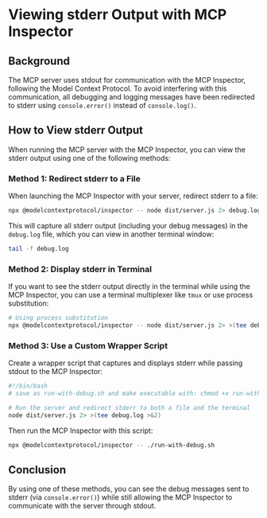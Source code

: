 # Viewing stderr Output with MCP Inspector

## Background
The MCP server uses stdout for communication with the MCP Inspector, following the Model Context Protocol. To avoid interfering with this communication, all debugging and logging messages have been redirected to stderr using `console.error()` instead of `console.log()`.

## How to View stderr Output
When running the MCP server with the MCP Inspector, you can view the stderr output using one of the following methods:

### Method 1: Redirect stderr to a File
When launching the MCP Inspector with your server, redirect stderr to a file:

```bash
npx @modelcontextprotocol/inspector -- node dist/server.js 2> debug.log
```

This will capture all stderr output (including your debug messages) in the `debug.log` file, which you can view in another terminal window:

```bash
tail -f debug.log
```

### Method 2: Display stderr in Terminal
If you want to see the stderr output directly in the terminal while using the MCP Inspector, you can use a terminal multiplexer like `tmux` or use process substitution:

```bash
# Using process substitution
npx @modelcontextprotocol/inspector -- node dist/server.js 2> >(tee debug.log >&2)
```

### Method 3: Use a Custom Wrapper Script
Create a wrapper script that captures and displays stderr while passing stdout to the MCP Inspector:

```bash
#!/bin/bash
# save as run-with-debug.sh and make executable with: chmod +x run-with-debug.sh

# Run the server and redirect stderr to both a file and the terminal
node dist/server.js 2> >(tee debug.log >&2)
```

Then run the MCP Inspector with this script:

```bash
npx @modelcontextprotocol/inspector -- ./run-with-debug.sh
```

## Conclusion
By using one of these methods, you can see the debug messages sent to stderr (via `console.error()`) while still allowing the MCP Inspector to communicate with the server through stdout.